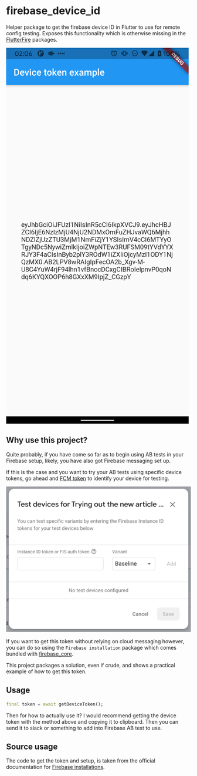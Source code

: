 # firebase_device_id

Helper package to get the firebase device ID in Flutter to use for remote config testing. Exposes this functionality which is otherwise missing in the [FlutterFire](https://firebase.flutter.dev/docs/overview/) packages. 

![Auth token in example app](https://github.com/ddikman/firebase_device_id/blob/078174db3c2b34a434113ca7f5b0fe35ec1d3279/app-example.png)

## Why use this project?

Quite probably, if you have come so far as to begin using AB tests in your Firebase setup, likely, you have also got Firebase messaging set up.

If this is the case and you want to try your AB tests using specific device tokens, go ahead and [FCM token](https://flutteragency.com/how-to-get-firebase-token-in-flutter/) to identify your device for testing.

![Test devices in firebase console](https://github.com/ddikman/firebase_device_id/blob/078174db3c2b34a434113ca7f5b0fe35ec1d3279/test-devices.png)

If you want to get this token without relying on cloud messaging however, you can do so using the `Firebase installation` package which comes bundled with [firebase_core](https://pub.dev/packages/firebase_core).

This project packages a solution, even if crude, and shows a practical example of how to get this token.

## Usage

```dart
final token = await getDeviceToken();
```

Then for how to actually use it? I would recommend getting the device token with the method above and copying it to clipboard. Then you can send it to slack or something to add into Firebase AB test to use. 

## Source usage

The code to get the token and setup, is taken from the official documentation for [Firebase installations](https://firebase.google.com/docs/projects/manage-installations).